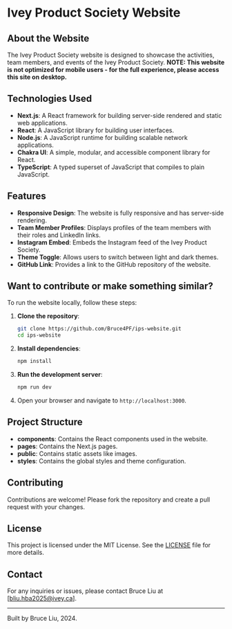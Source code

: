 # Ivey Product Society Website

## About the Website
The Ivey Product Society website is designed to showcase the activities, team members, and events of the Ivey Product Society.
**NOTE: This website is not optimized for mobile users - for the full experience, please access this site on desktop.**

## Technologies Used
- **Next.js**: A React framework for building server-side rendered and static web applications.
- **React**: A JavaScript library for building user interfaces.
- **Node.js**: A JavaScript runtime for building scalable network applications.
- **Chakra UI**: A simple, modular, and accessible component library for React.
- **TypeScript**: A typed superset of JavaScript that compiles to plain JavaScript.

## Features
- **Responsive Design**: The website is fully responsive and has server-side rendering.
- **Team Member Profiles**: Displays profiles of the team members with their roles and LinkedIn links.
- **Instagram Embed**: Embeds the Instagram feed of the Ivey Product Society.
- **Theme Toggle**: Allows users to switch between light and dark themes.
- **GitHub Link**: Provides a link to the GitHub repository of the website.

## Want to contribute or make something similar?
To run the website locally, follow these steps:

1. **Clone the repository**:
    ```sh
    git clone https://github.com/Bruce4PF/ips-website.git
    cd ips-website
    ```

2. **Install dependencies**:
    ```sh
    npm install
    ```

3. **Run the development server**:
    ```sh
    npm run dev
    ```

4. Open your browser and navigate to `http://localhost:3000`.

## Project Structure
- **components**: Contains the React components used in the website.
- **pages**: Contains the Next.js pages.
- **public**: Contains static assets like images.
- **styles**: Contains the global styles and theme configuration.

## Contributing
Contributions are welcome! Please fork the repository and create a pull request with your changes.

## License
This project is licensed under the MIT License. See the [LICENSE](LICENSE) file for more details.

## Contact
For any inquiries or issues, please contact Bruce Liu at [bliu.hba2025@ivey.ca].

---

Built by Bruce Liu, 2024.